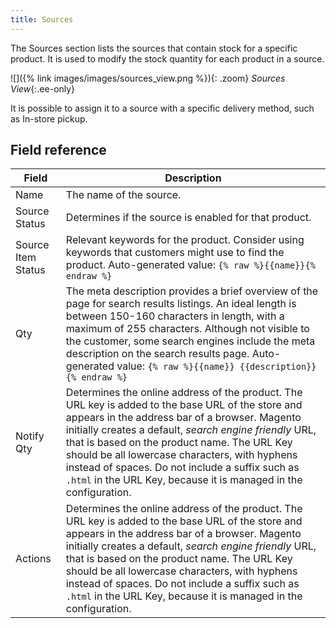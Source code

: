 ```yaml
---
title: Sources
---
```


The Sources section lists the sources that contain stock for a specific product. It is used to modify the stock quantity for each product in a source.

![]({% link images/images/sources_view.png %}){: .zoom}
_Sources View_{:.ee-only}

It is possible to assign it to a source with a specific delivery method, such as In-store pickup.

## Field reference

|Field|Description|
|--- |--- |
|Name|The name of the source.|
|Source Status|Determines if the source is enabled for that product.|
|Source Item Status|Relevant keywords for the product. Consider using keywords that customers might use to find the product. Auto-generated value: `{% raw %}{{name}}{% endraw %}`|
|Qty|The meta description provides a brief overview of the page for search results listings. An ideal length is between 150-160 characters in length, with a maximum of  255 characters. Although not visible to the customer, some search engines include the meta description on the search results page. Auto-generated value: `{% raw %}{{name}} {{description}}{% endraw %}`|
|Notify Qty|Determines the online address of the product. The URL key is added to the base URL of the store and appears in the address bar of a browser. Magento initially creates a default, _search engine friendly_ URL, that is based on the product name. The URL Key should be all lowercase characters, with hyphens instead of spaces. Do not include a suffix such as `.html` in the URL Key, because  it is managed in the configuration.|
|Actions|Determines the online address of the product. The URL key is added to the base URL of the store and appears in the address bar of a browser. Magento initially creates a default, _search engine friendly_ URL, that is based on the product name. The URL Key should be all lowercase characters, with hyphens instead of spaces. Do not include a suffix such as `.html` in the URL Key, because  it is managed in the configuration.|